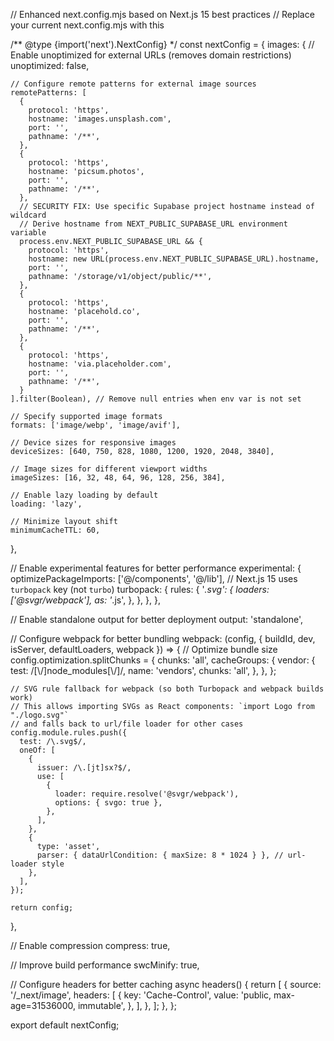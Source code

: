 // Enhanced next.config.mjs based on Next.js 15 best practices
// Replace your current next.config.mjs with this

/** @type {import('next').NextConfig} */
const nextConfig = {
  images: {
    // Enable unoptimized for external URLs (removes domain restrictions)
    unoptimized: false,
    
    // Configure remote patterns for external image sources
    remotePatterns: [
      {
        protocol: 'https',
        hostname: 'images.unsplash.com',
        port: '',
        pathname: '/**',
      },
      {
        protocol: 'https',
        hostname: 'picsum.photos',
        port: '',
        pathname: '/**',
      },
      // SECURITY FIX: Use specific Supabase project hostname instead of wildcard
      // Derive hostname from NEXT_PUBLIC_SUPABASE_URL environment variable
      process.env.NEXT_PUBLIC_SUPABASE_URL && {
        protocol: 'https',
        hostname: new URL(process.env.NEXT_PUBLIC_SUPABASE_URL).hostname,
        port: '',
        pathname: '/storage/v1/object/public/**',
      },
      {
        protocol: 'https',
        hostname: 'placehold.co',
        port: '',
        pathname: '/**',
      },
      {
        protocol: 'https',
        hostname: 'via.placeholder.com',
        port: '',
        pathname: '/**',
      }
    ].filter(Boolean), // Remove null entries when env var is not set
    
    // Specify supported image formats
    formats: ['image/webp', 'image/avif'],
    
    // Device sizes for responsive images
    deviceSizes: [640, 750, 828, 1080, 1200, 1920, 2048, 3840],
    
    // Image sizes for different viewport widths
    imageSizes: [16, 32, 48, 64, 96, 128, 256, 384],
    
    // Enable lazy loading by default
    loading: 'lazy',
    
    // Minimize layout shift
    minimumCacheTTL: 60,
  },
  
  // Enable experimental features for better performance
  experimental: {
    optimizePackageImports: ['@/components', '@/lib'],
    // Next.js 15 uses `turbopack` key (not `turbo`)
    turbopack: {
      rules: {
        '*.svg': {
          loaders: ['@svgr/webpack'],
          as: '*.js',
        },
      },
    },
  },
  
  // Enable standalone output for better deployment
  output: 'standalone',
  
  // Configure webpack for better bundling
  webpack: (config, { buildId, dev, isServer, defaultLoaders, webpack }) => {
    // Optimize bundle size
    config.optimization.splitChunks = {
      chunks: 'all',
      cacheGroups: {
        vendor: {
          test: /[\\/]node_modules[\\/]/,
          name: 'vendors',
          chunks: 'all',
        },
      },
    };

    // SVG rule fallback for webpack (so both Turbopack and webpack builds work)
    // This allows importing SVGs as React components: `import Logo from "./logo.svg"`
    // and falls back to url/file loader for other cases
    config.module.rules.push({
      test: /\.svg$/,
      oneOf: [
        {
          issuer: /\.[jt]sx?$/,
          use: [
            {
              loader: require.resolve('@svgr/webpack'),
              options: { svgo: true },
            },
          ],
        },
        {
          type: 'asset',
          parser: { dataUrlCondition: { maxSize: 8 * 1024 } }, // url-loader style
        },
      ],
    });

    return config;
  },
  
  // Enable compression
  compress: true,
  
  // Improve build performance
  swcMinify: true,
  
  // Configure headers for better caching
  async headers() {
    return [
      {
        source: '/_next/image',
        headers: [
          {
            key: 'Cache-Control',
            value: 'public, max-age=31536000, immutable',
          },
        ],
      },
    ];
  },
};

export default nextConfig;